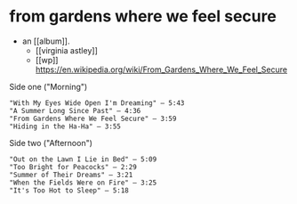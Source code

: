# from gardens where we feel secure

- an [[album]].
  - [[virginia astley]]
  - [[wp]] https://en.wikipedia.org/wiki/From_Gardens_Where_We_Feel_Secure

Side one ("Morning")

    "With My Eyes Wide Open I'm Dreaming" – 5:43
    "A Summer Long Since Past" – 4:36
    "From Gardens Where We Feel Secure" – 3:59
    "Hiding in the Ha-Ha" – 3:55

Side two ("Afternoon")

    "Out on the Lawn I Lie in Bed" – 5:09
    "Too Bright for Peacocks" – 2:29
    "Summer of Their Dreams" – 3:21
    "When the Fields Were on Fire" – 3:25
    "It's Too Hot to Sleep" – 5:18

